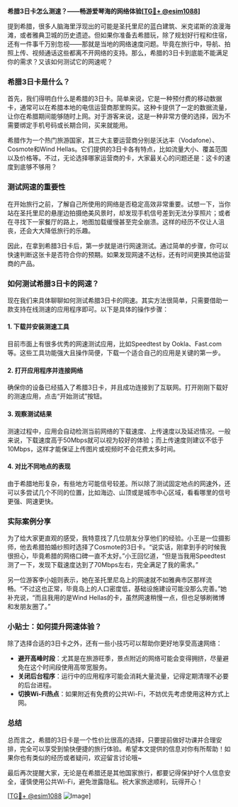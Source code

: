 **希腊3日卡怎么测速？——畅游爱琴海的网络体验[[TG💪+ @esim1088](https://t.me/s/esim1088)]**

提到希腊，很多人脑海里浮现出的可能是圣托里尼的蓝白建筑、米克诺斯的浪漫海滩，或者雅典卫城的历史遗迹。但如果你准备去希腊玩，除了规划好行程和住宿，还有一件事千万别忽视——那就是当地的网络速度问题。毕竟在旅行中，导航、拍照上传、视频通话这些都离不开网络的支持。那么，希腊的3日卡到底能不能满足你的需求？又该如何测试它的网速呢？

### 希腊3日卡是什么？

首先，我们得明白什么是希腊的3日卡。简单来说，它是一种预付费的移动数据卡，通常可以在希腊本地的电信运营商那里购买。这种卡提供了一定的数据流量，让你在希腊期间能够随时上网。对于游客来说，这是一种非常方便的选择，因为不需要绑定手机号码或长期合同，买来就能用。

希腊作为一个热门旅游国家，其三大主要运营商分别是沃达丰（Vodafone）、Cosmote和Wind Hellas。它们提供的3日卡各有特点，比如流量大小、覆盖范围以及价格等。不过，无论选择哪家运营商的卡，大家最关心的问题还是：这卡的速度到底够不够用？

### 测试网速的重要性

在开始旅行之前，了解自己所使用的网络是否稳定高效非常重要。试想一下，当你站在圣托里尼的悬崖边拍摄绝美风景时，却发现手机信号差到无法分享照片；或者在寻找下一家餐厅的路上，地图加载缓慢甚至完全崩溃。这样的经历不仅让人沮丧，还会大大降低旅行的乐趣。

因此，在拿到希腊3日卡后，第一步就是进行网速测试。通过简单的步骤，你可以快速判断这张卡是否符合你的预期。如果发现网速不达标，还有时间更换其他运营商的产品。

### 如何测试希腊3日卡的网速？

现在我们来具体聊聊如何测试希腊3日卡的网速。其实方法很简单，只需要借助一款支持在线测速的应用程序即可。以下是具体的操作步骤：

#### 1. 下载并安装测速工具
目前市面上有很多优秀的网速测试应用，比如Speedtest by Ookla、Fast.com等。这些工具功能强大且操作简便，下载一个适合自己的应用是关键的第一步。

#### 2. 打开应用程序并连接网络
确保你的设备已经插入了希腊3日卡，并且成功连接到了互联网。打开刚刚下载好的测速应用，点击“开始测试”按钮。

#### 3. 观察测试结果
测速过程中，应用会自动检测当前网络的下载速度、上传速度以及延迟情况。一般来说，下载速度高于50Mbps就可以视为较好的体验；而上传速度则建议不低于10Mbps，这样才能保证上传图片或视频时不会花费太多时间。

#### 4. 对比不同地点的表现
由于希腊地形复杂，有些地方可能信号较差。所以除了测试固定地点的网速外，还可以多尝试几个不同的位置，比如海边、山顶或是城市中心区域，看看哪里的信号更强、网速更快。

### 实际案例分享

为了给大家更直观的感受，我特意找了几位朋友分享他们的经验。小王是一位摄影师，他去希腊拍婚纱照时选择了Cosmote的3日卡。“说实话，刚拿到手的时候我很担心，毕竟希腊的网络口碑一直不太好。”小王回忆道，“但是当我用Speedtest测了一下，发现下载速度达到了70Mbps左右，完全满足了我的需求。”

另一位游客李小姐则表示，她在圣托里尼岛上的网速就不如雅典市区那样流畅。“不过这也正常，毕竟岛上的人口密度低，基础设施建设可能没那么完善。”她补充说，“而且我用的是Wind Hellas的卡，虽然网速稍慢一点，但也足够刷微博和发朋友圈了。”

### 小贴士：如何提升网速体验？

除了选择合适的3日卡之外，还有一些小技巧可以帮助你更好地享受高速网络：

- **避开高峰时段**：尤其是在旅游旺季，景点附近的网络可能会变得拥挤，尽量避免在这个时间段使用高带宽服务。
- **关闭后台程序**：运行中的应用程序可能会消耗大量流量，记得定期清理不必要的后台进程。
- **切换Wi-Fi热点**：如果附近有免费的公共Wi-Fi，不妨优先考虑使用这种方式上网。

### 总结

总而言之，希腊的3日卡是一个性价比很高的选择，只要提前做好功课并合理安排，完全可以享受到愉快便捷的旅行体验。希望本文提供的信息对你有所帮助！如果你也有类似的经历或者疑问，欢迎留言讨论哦~

最后再次提醒大家，无论是在希腊还是其他国家旅行，都要记得保护好个人信息安全，谨慎使用公共Wi-Fi，避免泄露隐私。祝大家旅途顺利，玩得开心！

[[TG💪+ @esim1088](https://t.me/s/esim1088) ![Image](https://i.postimg.cc/4NQfJmqS/Snipaste-2025-05-13-00-14-12.png)]